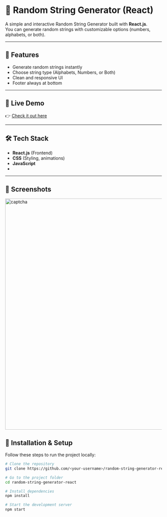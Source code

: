 # 🎲 Random String Generator (React)

A simple and interactive Random String Generator built with **React.js**.  
You can generate random strings with customizable options (numbers, alphabets, or both).  

---

## 🚀 Features

- Generate random strings instantly  
- Choose string type (Alphabets, Numbers, or Both)  
- Clean and responsive UI  
- Footer always at bottom  

---


## 🚀 Live Demo
👉 [Check it out here](https://captcha-generatorbyswati.netlify.app/)  

---

## 🛠️ Tech Stack

- **React.js** (Frontend)  
- **CSS** (Styling, animations)
- **JavaScript**
-  
---


## 📸 Screenshots
<img width="946" height="741" alt="captcha" src="https://github.com/user-attachments/assets/89a7ad63-edd9-455c-b6d8-45bd6e4cd218" />



## 📂 Installation & Setup

Follow these steps to run the project locally:

```bash
# Clone the repository
git clone https://github.com/<your-username>/random-string-generator-react.git

# Go to the project folder
cd random-string-generator-react

# Install dependencies
npm install

# Start the development server
npm start
